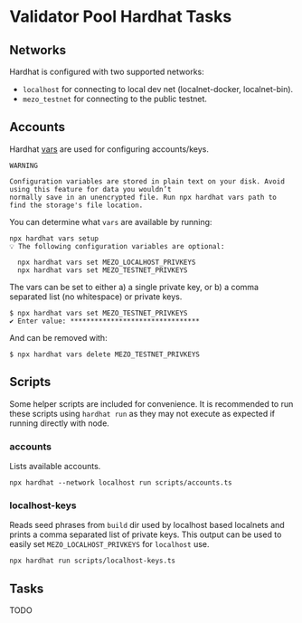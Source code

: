 # Validator Pool Hardhat Tasks

## Networks
Hardhat is configured with two supported networks:
* `localhost` for connecting to local dev net (localnet-docker, localnet-bin).
* `mezo_testnet` for connecting to the public testnet.

## Accounts
Hardhat [vars](https://hardhat.org/hardhat-runner/docs/guides/configuration-variables) are used for configuring
accounts/keys.

```
WARNING

Configuration variables are stored in plain text on your disk. Avoid using this feature for data you wouldn’t
normally save in an unencrypted file. Run npx hardhat vars path to find the storage's file location.
```

You can determine what `vars` are available by running:
```
npx hardhat vars setup
💡 The following configuration variables are optional:

  npx hardhat vars set MEZO_LOCALHOST_PRIVKEYS
  npx hardhat vars set MEZO_TESTNET_PRIVKEYS
``` 

The vars can be set to either a) a single private key, or b) a comma separated list (no whitespace) or private keys.

```
$ npx hardhat vars set MEZO_TESTNET_PRIVKEYS
✔ Enter value: ********************************
```

And can be removed with:

```
$ npx hardhat vars delete MEZO_TESTNET_PRIVKEYS
```

## Scripts
Some helper scripts are included for convenience. It is recommended to run these scripts using `hardhat run` as they
may not execute as expected if running directly with node.

### accounts
Lists available accounts.

```
npx hardhat --network localhost run scripts/accounts.ts
```

### localhost-keys
Reads seed phrases from `build` dir used by localhost based localnets and prints a comma separated list of private
keys. This output can be used to easily set `MEZO_LOCALHOST_PRIVKEYS` for `localhost` use.

```
npx hardhat run scripts/localhost-keys.ts
```

## Tasks

TODO